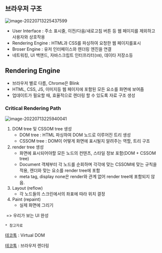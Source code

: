 ## 브라우저 구조

![image-20220713225437599](C:\Users\multicampus\AppData\Roaming\Typora\typora-user-images\image-20220713225437599.png)

- User Interface : 주소 표시줄, 이전/다음/새로고침 버튼 등 웹 페이지를 제외하고 사용자와 상호작용
- Rendering Engine : HTML과 CSS를 파싱하여 요청한 웹 페이지를표시
- Broser Engine : 유저 인터페이스와 렌더링 엔진을 연결
- 네트워킹, UI 백앤드, 자바스크립트 인터프리터(`V8`), 데이타 저장소등



## Rendering Engine

- 브라우저 별로 다름, Chrome은 Blink
- HTML, CSS, JS, 이미지등 웹 페이지에 포함된 모든 요소를 화면에 보여줌
- 업데이트가 필요할 때, 효율적으로 렌더링 할 수 있도록 자료 구조 생성



### Critical Rendering Path

![image-20220713225940041](C:\Users\multicampus\AppData\Roaming\Typora\typora-user-images\image-20220713225940041.png)



1. DOM tree 및 CSSOM tree 생성
   - DOM tree : HTML 파싱하여 DOM 노드로 이루어진 트리 생성
   - CSSOM tree : DOM이 어떻게 화면에 표시될지 알려주는 역할, 트리 구조
2. render tree 생성
   - 화면에 표시되어야할 모든 노드의 컨텐츠, 스타일 정보 포함(DOM + CSSOM tree)
   - Document 객체부터 각 노드를 순회하며 각각에 맞는 CSSOM에 맞는 규칙을 적용, 렌더와 맞는 요소를 render tree에 포함
   - meta tag, display none은 render와 관계 없어 render tree에 포함되지 않음.
3. Layout (reflow)
   - 각 노드들의 스크린에서의 좌표에 따라 위치 결정
4. Paint (repaint)
   - 실제 화면에 그리기

​	=> 우리가 보는 UI 완성 



`* 참고자료`

[테코톡](https://www.youtube.com/watch?v=PN_WmsgbQCo&t=218s) : Virtual DOM

[테코톡](https://www.youtube.com/watch?v=sJ14cWjrNis) : 브라우저 렌더링